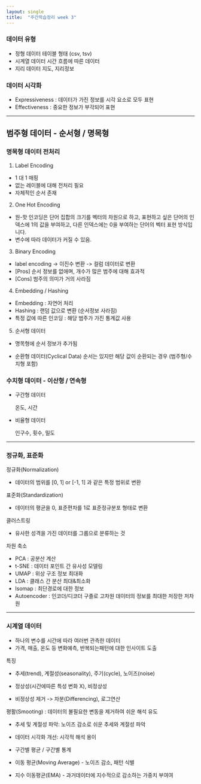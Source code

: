```yaml
---
layout: single
title:  "주간학습정리 week 3"
---
```


### 데이터 유형

- 정형 데이터
    테이블 형태 (csv, tsv)
- 시계열 데이터
    시간 흐름에 따른 데이터
- 지리 데이터
    지도, 지리정보

### 데이터 시각화

- Expressiveness : 데이터가 가진 정보를 시각 요소로 모두 표현
- Effectiveness : 중요한 정보가 부각되어 표현

------

## 범주형 데이터 - 순서형 / 명목형

### 명목형 데이터 전처리 

1. Label Encoding

- 1 대 1 매핑
- 없는 레이블에 대해 전처리 필요
- 자체적인 순서 존재

2. One Hot Encoding

- 원-핫 인코딩은 단어 집합의 크기를 벡터의 차원으로 하고, 표현하고 싶은 단어의 인덱스에 1의 값을 부여하고, 다른 인덱스에는 0을 부여하는 단어의 벡터 표현 방식입니다.
- 변수에 따라 데이터가 커질 수 있음.  

3. Binary Encoding

- label encoding ->  이진수 변환 -> 컬럼 데이터로 변환
- [Pros] 순서 정보를 없애며, 개수가 많은 범주에 대해 효과적
- [Cons] 범주의 의미가 거의 사라짐

4. Embedding / Hashing

- Embedding : 자연어 처리
- Hashing : 랜덤 값으로 변환 (순서정보 사라짐)
- 특정 값에 따른 인코딩 : 해당 범주가 가진 통계값 사용

5. 순서형 데이터

- 명목형에 순서 정보가 추가됨

- 순환형 데이터(Cyclical Data)
  순서는 있지만 해당 값이 순환되는 경우 (범주형/수치형 포함)

  

###  수치형 데이터 - 이산형 / 연속형

- 구간형 데이터 

  온도, 시간



- 비율형 데이터

  인구수, 횟수, 밀도



------

###  정규화, 표준화

정규화(Normalization)

- 데이터의 범위를 [0, 1] or [-1, 1] 과 같은 특정 범위로 변환

표준화(Standardization)

- 데이터의 평균을 0, 표준편차를 1로 표준정규분포 형태로 변환



클러스트링 
- 유사한 성격을 가진 데이터를 그룹으로 분류하는 것

차원 축소
- PCA : 공분산 계산
- t-SNE : 데이터 포인트 간 유사성 모델링
- UMAP : 위상 구조 정보 최대화
- LDA : 클래스 간 분산 최대&최소화
- Isomap : 최단경로에 대한 정보
- Autoencoder : 인코더/디코더 구졸로 고차원 데이터의 정보를 최대한 저장한 저차원



------

### 시계열 데이터

- 하나의 변수를 시간에 따라 여러번 관측한 데이터
- 가격, 매출, 온도 등 변화예측, 반복되는패턴에 대한 인사이트 도출

특징

- 추세(trend), 계절성(seasonality), 주기(cycle), 노이즈(noise)
- 정상성(시간에따른 특성 변화 X), 비정상성

- 비정상성 제거 -> 차분(Differencing), 로그연산

  

평활(Smooting) : 데이터의 불필요한 변동을 제거하여 쉬운 해석 유도

- 추세 및 계절성 파악: 노이즈 감소로 쉬운 추세와 계절성 파악
- 데이터 시각화 개선: 시각적 해석 용이

- 구간별 평균 / 구간별 통계

- 이동 평균(Moving Average) - 노이즈 감소, 패턴 식별

- 지수 이동평균(EMA) - 과거데이터에 지수적으로 감소하는 가중치 부여여

